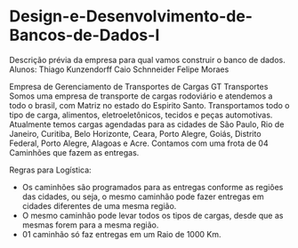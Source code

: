 # Design-e-Desenvolvimento-de-Bancos-de-Dados-I
Descrição prévia da empresa para qual vamos construir o banco de dados.
Alunos:
Thiago Kunzendorff
Caio Schnneider
Felipe Moraes

Empresa de Gerenciamento de Transportes de Cargas
GT Transportes
Somos uma empresa de transporte de cargas rodoviário e atendemos a todo o brasil, com Matriz no estado do Espirito Santo.
Transportamos todo o tipo de carga, alimentos, eletroeletônicos, tecidos e peças automotivas.
Atualmente temos cargas agendadas para as cidades de São Paulo, Rio de Janeiro, Curitiba, Belo Horizonte, Ceara, Porto Alegre, Goiás, Distrito Federal, Porto Alegre, Alagoas e Acre.
Contamos com uma frota de 04 Caminhões que fazem as entregas.

Regras para Logística:
- Os caminhões são programados para as entregas conforme as regiôes das cidades, ou seja, o mesmo caminhão pode fazer entregas em cidades diferentes de uma mesma região.
- O mesmo caminhão pode levar todos os tipos de cargas, desde que as mesmas forem para a mesma região.
- 01 caminhão só faz entregas em um Raio de 1000 Km.
